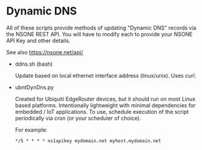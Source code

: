 Dynamic DNS
===========

All of these scripts provide methods of updating "Dynamic DNS" records via
the NSONE REST API. You will have to modify each to provide your NSONE API Key 
and other details.

See also https://nsone.net/api/

* ddns.sh (bash)
 
   Update based on local ethernet interface address (linux/unix).
   Uses curl. 

* ubntDynDns.py

   Created for Ubiquiti EdgeRouter devices, but it should run on most Linux based platforms.
   Intentionally lightweight with minimal dependencies for embedded / IoT applications.
   To use, schedule execution of the script periodically via cron (or your scheduler of choice).

   For example:

   `*/5 * * * * ns1apikey mydomain.net myhost.mydomain.net`
